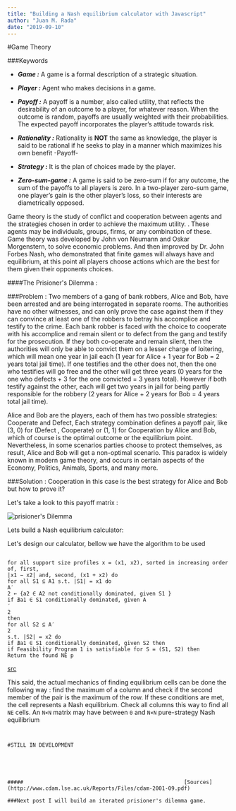 ```yaml
---
title: "Building a Nash equilibrium calculator with Javascript"
author: "Juan M. Rada"
date: "2019-09-10"
---
```


#Game Theory

###Keywords

- **_Game :_** A game is a formal description of a strategic situation.

- **_Player :_** Agent who makes decisions in a game.

- **_Payoff :_** A payoff is a number, also called utility, that reflects the desirability of an outcome to a
  player, for whatever reason. When the outcome is random, payoffs are usually weighted
  with their probabilities. The expected payoff incorporates the player’s attitude towards
  risk.

- **_Rationality :_** Rationality is **NOT** the same as knowledge, the player is said to be rational if he seeks to play in a manner which maximizes his own benefit -Payoff-

- **_Strategy :_** It is the plan of choices made by the player.

- **_Zero-sum-game :_** A game is said to be zero-sum if for any outcome, the sum of the payoffs to all players is
  zero. In a two-player zero-sum game, one player’s gain is the other player’s loss, so their
  interests are diametrically opposed.

Game theory is the study of conflict and cooperation between agents and the strategies chosen in order to achieve the maximum utility. . These agents may be
individuals, groups, firms, or any combination of these.
Game theory was developed by John von Neumann and Oskar Morgenstern, to solve economic problems.
And then improved by Dr. John Forbes Nash, who demonstrated that finite games will always have and equilibrium, at this point all players choose actions
which are the best for them given their opponents choices.

####The Prisioner's Dilemma :

###Problem :
Two members of a gang of bank robbers, Alice and Bob, have been arrested and are being interrogated in separate rooms. The authorities have no other witnesses, and can only prove the case against them if they can convince at least one of the robbers to betray his accomplice and testify to the crime. Each bank robber is faced with the choice to cooperate with his accomplice and remain silent or to defect from the gang and testify for the prosecution. If they both co-operate and remain silent, then the authorities will only be able to convict them on a lesser charge of loitering, which will mean one year in jail each (1 year for Alice + 1 year for Bob = 2 years total jail time). If one testifies and the other does not, then the one who testifies will go free and the other will get three years (0 years for the one who defects + 3 for the one convicted = 3 years total). However if both testify against the other, each will get two years in jail for being partly responsible for the robbery (2 years for Alice + 2 years for Bob = 4 years total jail time).

Alice and Bob are the players, each of them has two possible strategies: Cooperate and Defect, Each strategy combination defines a payoff pair, like (3, 0) for (Defect , Cooperate) or (1, 1) for Cooperation by Alice and Bob, which of course
is the optimal outcome or the equilibrium point. Nevertheless, in some scenarios parties choose to protect themselves, as result, Alice and Bob will get a non-optimal scenario.
This paradox is widely known in modern game theory, and occurs in certain aspects of the Economy, Politics, Animals, Sports, and many more.

###Solution :
Cooperation in this case is the best strategy for Alice and Bob but how to prove it?

Let's take a look to this payoff matrix :

![prisioner's Dilemma](https://static-ssl.businessinsider.com/image/5756c8da9105841d008c7255-960/prisoner's-dilemma.png)

Lets build a Nash equilibrium calculator:

Let's design our calculator, bellow we have the algorithm to be used

```Algorithm 1

for all support size profiles x = (x1, x2), sorted in increasing order of, first,
|x1 − x2| and, second, (x1 + x2) do
for all S1 ⊆ A1 s.t. |S1| = x1 do
A′
2 ← {a2 ∈ A2 not conditionally dominated, given S1 }
if ∄a1 ∈ S1 conditionally dominated, given A
′
2
then
for all S2 ⊆ A′
2
s.t. |S2| = x2 do
if ∄a1 ∈ S1 conditionally dominated, given S2 then
if Feasibility Program 1 is satisfiable for S = (S1, S2) then
Return the found NE p
```

[src](https://www2.cs.duke.edu/courses/fall06/cps296.2/simplesearchnashGEB.pdf)

This said, the actual mechanics of finding equilibrium cells can be done the following way : find the maximum of a column and check if the second member of the pair is the maximum of the row. If these conditions are met, the cell represents a Nash equilibrium. Check all columns this way to find all `NE` cells. An `N×N` matrix may have between `0` and `N×N` pure-strategy Nash equilibrium

```


#STILL IN DEVELOPMENT





#####                                                   [Sources](http://www.cdam.lse.ac.uk/Reports/Files/cdam-2001-09.pdf)

###Next post I will build an iterated prisioner's dilemma game.
```
